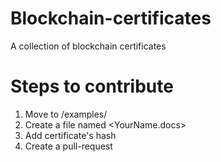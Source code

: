 # Blockchain-certificates
A collection of blockchain certificates

# Steps to contribute
1. Move to /examples/
2. Create a file named <YourName.docs>
3. Add certificate's hash
4. Create a pull-request
